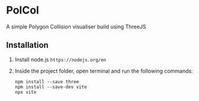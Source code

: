 # PolCol
A simple Polygon Collision visualiser build using ThreeJS

## Installation
1. Install node.js `https://nodejs.org/en`
2. Inside the project folder, open terminal and run the following commands:


    ```
    npm install --save three
    npm install --save-dev vite
    npx vite
    ```

